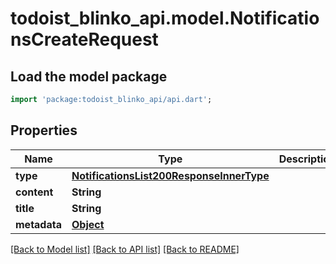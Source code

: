# todoist_blinko_api.model.NotificationsCreateRequest

## Load the model package
```dart
import 'package:todoist_blinko_api/api.dart';
```

## Properties
Name | Type | Description | Notes
------------ | ------------- | ------------- | -------------
**type** | [**NotificationsList200ResponseInnerType**](NotificationsList200ResponseInnerType.md) |  | 
**content** | **String** |  | 
**title** | **String** |  | 
**metadata** | [**Object**](.md) |  | [optional] 

[[Back to Model list]](../README.md#documentation-for-models) [[Back to API list]](../README.md#documentation-for-api-endpoints) [[Back to README]](../README.md)


